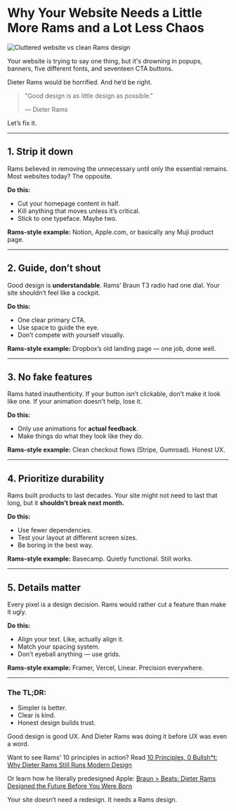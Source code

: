 # Why Your Website Needs a Little More Rams and a Lot Less Chaos

![Cluttered website vs clean Rams design](/images/Vitra-606.jpeg)

Your website is trying to say one thing, but it's drowning in popups, banners, five different fonts, and seventeen CTA buttons.

Dieter Rams would be horrified. And he’d be right.

> "Good design is as little design as possible."
>
> — Dieter Rams

Let’s fix it.

---

## 1. Strip it down

Rams believed in removing the unnecessary until only the essential remains. Most websites today? The opposite.

**Do this:**
- Cut your homepage content in half.
- Kill anything that moves unless it’s critical.
- Stick to one typeface. Maybe two.

**Rams-style example:** Notion, Apple.com, or basically any Muji product page.

---

## 2. Guide, don’t shout

Good design is **understandable**. Rams’ Braun T3 radio had one dial. Your site shouldn’t feel like a cockpit.

**Do this:**
- One clear primary CTA.
- Use space to guide the eye.
- Don’t compete with yourself visually.

**Rams-style example:** Dropbox’s old landing page — one job, done well.

---

## 3. No fake features

Rams hated inauthenticity. If your button isn’t clickable, don’t make it look like one. If your animation doesn't help, lose it.

**Do this:**
- Only use animations for **actual feedback**.
- Make things do what they look like they do.

**Rams-style example:** Clean checkout flows (Stripe, Gumroad). Honest UX.

---

## 4. Prioritize durability

Rams built products to last decades. Your site might not need to last that long, but it **shouldn’t break next month.**

**Do this:**
- Use fewer dependencies.
- Test your layout at different screen sizes.
- Be boring in the best way.

**Rams-style example:** Basecamp. Quietly functional. Still works.

---

## 5. Details matter

Every pixel is a design decision. Rams would rather cut a feature than make it ugly.

**Do this:**
- Align your text. Like, actually align it.
- Match your spacing system.
- Don’t eyeball anything — use grids.

**Rams-style example:** Framer, Vercel, Linear. Precision everywhere.

---

### The TL;DR:

- Simpler is better.
- Clear is kind.
- Honest design builds trust.

Good design is good UX. And Dieter Rams was doing it before UX was even a word.

Want to see Rams' 10 principles in action? Read [10 Principles, 0 Bullsh*t: Why Dieter Rams Still Runs Modern Design](/blog/10-Principles)

Or learn how he literally predesigned Apple: [Braun > Beats: Dieter Rams Designed the Future Before You Were Born](/blog/Modern-Design)

Your site doesn’t need a redesign. It needs a Rams design.
